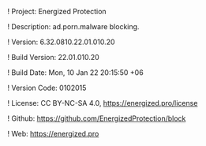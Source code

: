 ! Project: Energized Protection

! Description: ad.porn.malware blocking.

! Version: 6.32.0810.22.01.010.20

! Build Version: 22.01.010.20

! Build Date: Mon, 10 Jan 22 20:15:50 +06

! Version Code: 0102015

! License: CC BY-NC-SA 4.0, https://energized.pro/license

! Github: https://github.com/EnergizedProtection/block

! Web: https://energized.pro
